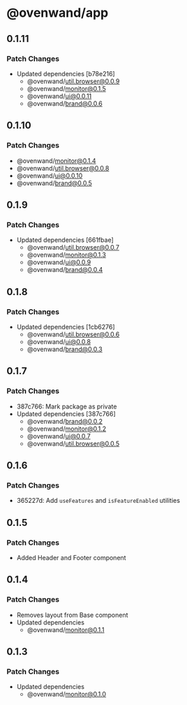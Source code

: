 # @ovenwand/app

## 0.1.11

### Patch Changes

- Updated dependencies [b78e216]
  - @ovenwand/util.browser@0.0.9
  - @ovenwand/monitor@0.1.5
  - @ovenwand/ui@0.0.11
  - @ovenwand/brand@0.0.6

## 0.1.10

### Patch Changes

- @ovenwand/monitor@0.1.4
- @ovenwand/util.browser@0.0.8
- @ovenwand/ui@0.0.10
- @ovenwand/brand@0.0.5

## 0.1.9

### Patch Changes

- Updated dependencies [661fbae]
  - @ovenwand/util.browser@0.0.7
  - @ovenwand/monitor@0.1.3
  - @ovenwand/ui@0.0.9
  - @ovenwand/brand@0.0.4

## 0.1.8

### Patch Changes

- Updated dependencies [1cb6276]
  - @ovenwand/util.browser@0.0.6
  - @ovenwand/ui@0.0.8
  - @ovenwand/brand@0.0.3

## 0.1.7

### Patch Changes

- 387c766: Mark package as private
- Updated dependencies [387c766]
  - @ovenwand/brand@0.0.2
  - @ovenwand/monitor@0.1.2
  - @ovenwand/ui@0.0.7
  - @ovenwand/util.browser@0.0.5

## 0.1.6

### Patch Changes

- 365227d: Add `useFeatures` and `isFeatureEnabled` utilities

## 0.1.5

### Patch Changes

- Added Header and Footer component

## 0.1.4

### Patch Changes

- Removes layout from Base component
- Updated dependencies
  - @ovenwand/monitor@0.1.1

## 0.1.3

### Patch Changes

- Updated dependencies
  - @ovenwand/monitor@0.1.0
